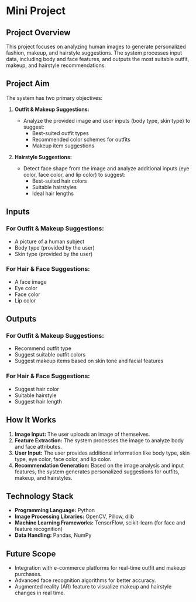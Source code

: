 # Mini Project 

## Project Overview

This project focuses on analyzing human images to generate personalized fashion, makeup, and hairstyle suggestions. The system processes input data, including body and face features, and outputs the most suitable outfit, makeup, and hairstyle recommendations.

## Project Aim

The system has two primary objectives:

1. **Outfit & Makeup Suggestions:**
   - Analyze the provided image and user inputs (body type, skin type) to suggest:
     - Best-suited outfit types
     - Recommended color schemes for outfits
     - Makeup item suggestions

2. **Hairstyle Suggestions:**
   - Detect face shape from the image and analyze additional inputs (eye color, face color, and lip color) to suggest:
     - Best-suited hair colors
     - Suitable hairstyles
     - Ideal hair lengths

## Inputs

### For Outfit & Makeup Suggestions:
- A picture of a human subject
- Body type (provided by the user)
- Skin type (provided by the user)

### For Hair & Face Suggestions:
- A face image
- Eye color
- Face color
- Lip color

## Outputs

### For Outfit & Makeup Suggestions:
- Recommend outfit type
- Suggest suitable outfit colors
- Suggest makeup items based on skin tone and facial features

### For Hair & Face Suggestions:
- Suggest  hair color
- Suitable hairstyle
- Suggest hair length

## How It Works

1. **Image Input:** The user uploads an image of themselves.
2. **Feature Extraction:** The system processes the image to analyze body and face attributes.
3. **User Input:** The user provides additional information like body type, skin type, eye color, face color, and lip color.
4. **Recommendation Generation:** Based on the image analysis and input features, the system generates personalized suggestions for outfits, makeup, and hairstyles.

## Technology Stack

- **Programming Language:** Python
- **Image Processing Libraries:** OpenCV, Pillow, dlib
- **Machine Learning Frameworks:** TensorFlow, scikit-learn (for face and feature recognition)
- **Data Handling:** Pandas, NumPy

## Future Scope

- Integration with e-commerce platforms for real-time outfit and makeup purchases.
- Advanced face recognition algorithms for better accuracy.
- Augmented reality (AR) feature to visualize makeup and hairstyle changes in real time.


